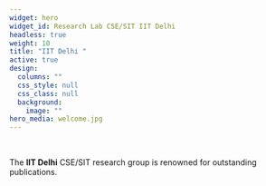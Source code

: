 ```yaml
---
widget: hero
widget_id: Research Lab CSE/SIT IIT Delhi
headless: true
weight: 10
title: "IIT Delhi "
active: true
design:
  columns: ""
  css_style: null
  css_class: null
  background:
    image: ""
hero_media: welcome.jpg
---
```

<br>

The **IIT Delhi** CSE/SIT research group is renowned for outstanding publications.